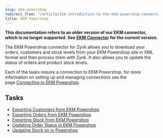 ```yaml
---
slug: ekm-powershop
redirect_from: "/article/216-introduction-to-the-ekm-powershop-connector"
title: EKM Powershop
---
```

**This documentation refers to an older version of our EKM connector, which is no longer supported. See [EKM Connector](ekm) for the current version.**

The EKM Powershop connector for Zynk allows you to download your orders, customers and stock levels from your EKM Powershop site in XML format and then process them with Zynk. It also allows you to update the status of orders and product stock levels.

Each of the tasks require a connection to EKM Powershop, for more information on setting up and managing connections see the page [Connecting to EKM Powershop](connecting-to-ekm-powershop).

## Tasks

 * [Exporting Customers from EKM Powershop](downloading-customers-from-ekm-powershop)
 * [Exporting Orders from EKM Powershop](downloading-orders-from-ekm-powershop)
 * [Exporting Stock from EKM Powershop](downloading-stock-from-ekm-powershop)
 * [Updating Order Status in EKM Powershop](updating-order-status-on-ekm-powershop)
 * [Updating Stock on in Powershop](updating-stock-on-ekm-powershop)
